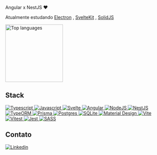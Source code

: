 Angular x NestJS ❤️

Atualmente estudando <a href="https://www.electronjs.org/" target="_blank">Electron</a>
, <a href="https://kit.svelte.dev/" target="_blank">SvelteKit</a>
, <a href="https://www.solidjs.com/" target="_blank">SolidJS</a>

<div>
  <a href="https://github.com/stLmpp">
    <!--<img height="180em" src="https://github-readme-stats.vercel.app/api?username=stLmpp&show_icons=true&theme=react&count_private=true"/>-->
    <img height="180em" src="https://github-readme-stats.vercel.app/api/top-langs/?username=stLmpp&layout=compact&langs_count=8&theme=react"  alt="Top languages"/>
  </a>
</div>

## Stack

<p>
  <a href="https://www.typescriptlang.org/" target="_blank">
    <img src="https://img.shields.io/badge/Typescript-informational" alt="Typescript"/>
  </a>
  <a href="https://developer.mozilla.org/pt-BR/docs/Web/JavaScript" target="_blank">
    <img src="https://img.shields.io/badge/Javascript-informational" alt="Javascript"/>
  </a>
  <a href="https://svelte.dev/" target="_blank">
    <img src="https://img.shields.io/badge/Svelte-informational" alt="Svelte"/>
  </a>
  <a href="https://angular.io/" target="_blank">
    <img src="https://img.shields.io/badge/Angular-informational" alt="Angular"/>
  </a>
  <a href="https://nodejs.org/en/" target="_blank">
    <img src="https://img.shields.io/badge/NodeJS-informational" alt="NodeJS"/>
  </a>
  <a href="https://nestjs.com/" target="_blank">
    <img src="https://img.shields.io/badge/NestJS-informational" alt="NestJS"/>
  </a>
  <a href="https://typeorm.io/" target="_blank">
    <img src="https://img.shields.io/badge/TypeORM-informational" alt="TypeORM"/>
  </a>
  <a href="https://www.prisma.io/" target="_blank">
    <img src="https://img.shields.io/badge/Prisma-informational" alt="Prisma"/>
  </a>
  <a href="https://www.postgresql.org/" target="_blank">
    <img src="https://img.shields.io/badge/Postgres-informational" alt="Postgres"/>
  </a>
  <a href="https://www.sqlite.org/index.html" target="_blank">
    <img src="https://img.shields.io/badge/SQLite-informational" alt="SQLite"/>
  </a>
  <a href="https://material.io/design" target="_blank">
    <img src="https://img.shields.io/badge/Material%20Design-informational" alt="Material Design"/>
  </a>
  <a href="https://vitejs.dev/" target="_blank">
    <img src="https://img.shields.io/badge/Vite-informational" alt="Vite"/>
  </a>
  <a href="https://vitest.dev/" target="_blank">
    <img src="https://img.shields.io/badge/Vitest-informational" alt="Vitest"/>
  </a>
  <a href="https://jestjs.io/pt-BR/" target="_blank">
    <img src="https://img.shields.io/badge/Jest-informational" alt="Jest"/>
  </a>
  <a href="https://sass-lang.com/" target="_blank">
    <img src="https://img.shields.io/badge/SASS-informational" alt="SASS"/>
  </a>
</p>

## Contato

<a href="https://www.linkedin.com/in/guilherme-stl/" target="_blank">
  <img src="https://img.shields.io/badge/-LinkedIn-%230077B5?style=for-the-badge&logo=linkedin&logoColor=white" alt="Linkedin">
</a>

<!--
**stLmpp/stLmpp** is a ✨ _special_ ✨ repository because its `README.md` (this file) appears on your GitHub profile.

Here are some ideas to get you started:

- 🔭 I’m currently working on ...
- 🌱 I’m currently learning ...
- 👯 I’m looking to collaborate on ...
- 🤔 I’m looking for help with ...
- 💬 Ask me about ...
- 📫 How to reach me: ...
- 😄 Pronouns: ...

- ⚡ Fun fact: ...
-->
